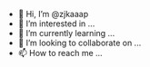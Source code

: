 - 👋 Hi, I’m @zjkaaap
- 👀 I’m interested in ...
- 🌱 I’m currently learning ...
- 💞️ I’m looking to collaborate on ...
- 📫 How to reach me ...

<!---
zjkaaap/zjkaaap is a ✨ special ✨ repository because its `README.md` (this file) appears on your GitHub profile.
You can click the Preview link to take a look at your changes.
--->
